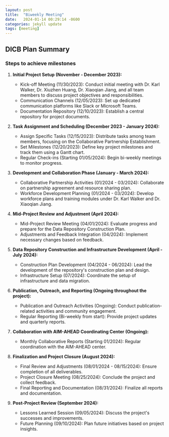 ```yaml
---
layout: post
title:  "Biweekly Meeting"
date:   2024-01-14 00:29:14 -0600
categories: jekyll update
tags: [meeting]
---
```

## DICB Plan Summary

### Steps to achieve milestones

1. **Initial Project Setup (November - December 2023):**
   - Kick-off Meeting (11/30/2023): Conduct initial meeting with Dr. Karl Walker, Dr. Xiuzhen Huang, Dr. Xiaoqian Jiang, and all team members to discuss project objectives and responsibilities.
   - Communication Channels (12/05/2023): Set up dedicated communication platforms like Slack or Microsoft Teams.
   - Documentation Repository (12/10/2023): Establish a central repository for project documents.

2. **Task Assignment and Scheduling (December 2023 - January 2024):**
   - Assign Specific Tasks (12/15/2023): Distribute tasks among team members, focusing on the Collaborative Partnership Establishment.
   - Set Milestones (12/20/2023): Define key project milestones and track them using a Gantt chart.
   - Regular Check-ins (Starting 01/05/2024): Begin bi-weekly meetings to monitor progress.

3. **Development and Collaboration Phase (January - March 2024):**
   - Collaborative Partnership Activities (01/2024 - 03/2024): Collaborate on partnership agreement and resource sharing plan.
   - Workforce Development Planning (01/2024 - 03/2024): Develop workforce plans and training modules under Dr. Karl Walker and Dr. Xiaoqian Jiang.

4. **Mid-Project Review and Adjustment (April 2024):**
   - Mid-Project Review Meeting (04/01/2024): Evaluate progress and prepare for the Data Repository Construction Plan.
   - Adjustments and Feedback Integration (04/2024): Implement necessary changes based on feedback.

5. **Data Repository Construction and Infrastructure Development (April - July 2024):**
   - Construction Plan Development (04/2024 - 06/2024): Lead the development of the repository's construction plan and design.
   - Infrastructure Setup (07/2024): Coordinate the setup of infrastructure and data migration.

6. **Publication, Outreach, and Reporting (Ongoing throughout the project):**
   - Publication and Outreach Activities (Ongoing): Conduct publication-related activities and community engagement.
   - Regular Reporting (Bi-weekly from start): Provide project updates and quarterly reports.

7. **Collaboration with AIM-AHEAD Coordinating Center (Ongoing):**
   - Monthly Collaborative Reports (Starting 01/2024): Regular coordination with the AIM-AHEAD center.

8. **Finalization and Project Closure (August 2024):**
   - Final Review and Adjustments (08/01/2024 - 08/15/2024): Ensure completion of all deliverables.
   - Project Closure Meeting (08/25/2024): Conclude the project and collect feedback.
   - Final Reporting and Documentation (08/31/2024): Finalize all reports and documentation.

9. **Post-Project Review (September 2024):**
   - Lessons Learned Session (09/05/2024): Discuss the project's successes and improvements.
   - Future Planning (09/10/2024): Plan future initiatives based on project insights.


<!-- 
You’ll find this post in your `_posts` directory. Go ahead and edit it and re-build the site to see your changes. You can rebuild the site in many different ways, but the most common way is to run `jekyll serve`, which launches a web server and auto-regenerates your site when a file is updated.

Jekyll requires blog post files to be named according to the following format:

`YEAR-MONTH-DAY-title.MARKUP`

Where `YEAR` is a four-digit number, `MONTH` and `DAY` are both two-digit numbers, and `MARKUP` is the file extension representing the format used in the file. After that, include the necessary front matter. Take a look at the source for this post to get an idea about how it works.

Jekyll also offers powerful support for code snippets:

{% highlight ruby %}
def print_hi(name)
  puts "Hi, #{name}"
end
print_hi('Tom')
#=> prints 'Hi, Tom' to STDOUT.
{% endhighlight %}

Check out the [Jekyll docs][jekyll-docs] for more info on how to get the most out of Jekyll. File all bugs/feature requests at [Jekyll’s GitHub repo][jekyll-gh]. If you have questions, you can ask them on [Jekyll Talk][jekyll-talk]. -->

[jekyll-docs]: https://jekyllrb.com/docs/home
[jekyll-gh]:   https://github.com/jekyll/jekyll
[jekyll-talk]: https://talk.jekyllrb.com/